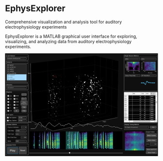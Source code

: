 # EphysExplorer
Comprehensive visualization and analysis tool for auditory electrophysiology experiments

EphysExplorer is a MATLAB graphical user interface for exploring, visualizing, and analyzing data from auditory electrophysiology experiments.

![EphysExplorer Preview](https://github.com/amnion/ephysExplorer/blob/main/ee_fig_github.png?raw=true)
